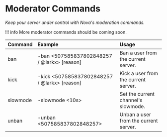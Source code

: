 # Moderator Commands
*Keep your server under control with Nova's moderation commands.*

!!! info
    More moderator commands should be coming soon.

| Command | Example | Usage |
| :--- | :--- | :--- |
| ban | -ban <507585837802848257 / @larkx> [reason] | Ban a user from the current server.
| kick | -kick <507585837802848257 / @larkx> [reason] | Kick a user from the current server.
| slowmode | -slowmode <10s> | Set the current channel's slowmode.
| unban | -unban <507585837802848257> | Unban a user from the current server.